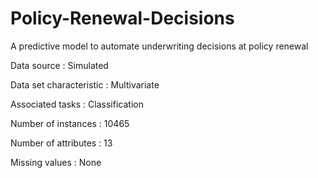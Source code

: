 # Policy-Renewal-Decisions
A predictive model to automate underwriting decisions at policy renewal

Data source : Simulated

Data set characteristic : Multivariate

Associated tasks : Classification

Number of instances : 10465

Number of attributes : 13

Missing values : None


